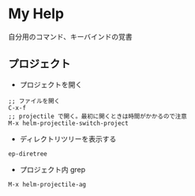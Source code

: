 # My Help

自分用のコマンド、キーバインドの覚書

## プロジェクト

* プロジェクトを開く

```
;; ファイルを開く
C-x-f
;; projectile で開く。最初に開くときは時間がかかるので注意
M-x helm-projectile-switch-project
```

* ディレクトリツリーを表示する

```
ep-diretree
```

* プロジェクト内 grep

```
M-x helm-projectile-ag
```
